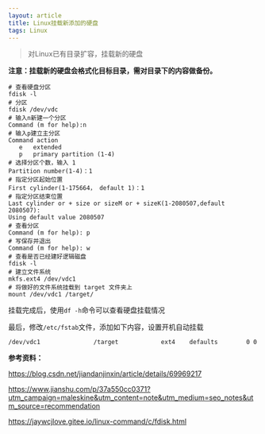 ```yaml
---
layout: article
title: Linux挂载新添加的硬盘
tags: Linux
---
```


> 对Linux已有目录扩容，挂载新的硬盘

<!--more-->
**注意：挂载新的硬盘会格式化目标目录，需对目录下的内容做备份。**

```shell
# 查看硬盘分区
fdisk -l 
# 分区 
fdisk /dev/vdc 
# 输入n新建一个分区
Command (m for help):n
# 输入p建立主分区
Command action
   e   extended
   p   primary partition (1-4)
# 选择分区个数，输入 1
Partition number(1-4)：1
# 指定分区起始位置
First cylinder(1-175664， default 1)：1
# 指定分区结束位置
Last cylinder or + size or sizeM or + sizeK(1-2080507,default 2080507): 
Using default value 2080507 
# 查看分区
Command (m for help): p
# 写保存并退出
Command (m for help): w
# 查看是否已经建好逻辑磁盘
fdisk -l
# 建立文件系统
mkfs.ext4 /dev/vdc1
# 将做好的文件系统挂载到 target 文件夹上
mount /dev/vdc1 /target/
```

挂载完成后，使用`df -h`命令可以查看硬盘挂载情况

最后，修改`/etc/fstab`文件，添加如下内容，设置开机自动挂载
```shell
/dev/vdc1               /target            ext4    defaults        0 0
```

**参考资料：**

<https://blog.csdn.net/jiandanjinxin/article/details/69969217>

<https://www.jianshu.com/p/37a550cc0371?utm_campaign=maleskine&utm_content=note&utm_medium=seo_notes&utm_source=recommendation>

<https://jaywcjlove.gitee.io/linux-command/c/fdisk.html>